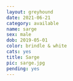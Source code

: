 ```yaml
---
layout: greyhound
date: 2021-06-21
category: available
name: sarge
sex: male
dob: 2019-05-01
color: brindle & white
cats: yes
title: Sarge
pic: sarge.jpg
pending: yes
---
```


